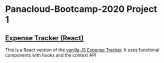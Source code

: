 # Panacloud-Bootcamp-2020 Project 1

## [Expense Tracker (React)](https://react-intro-expense-tracker.surge.sh)

This is a React version of the [vanilla JS Expense Tracker](https://github.com/bradtraversy/vanillawebprojects/tree/master/expense-tracker). It uses functional components with hooks and the context API
